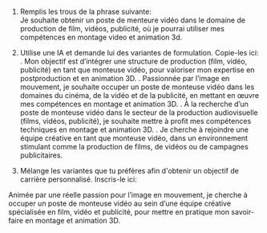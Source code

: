 1. Remplis les trous de la phrase suivante:     
Je souhaite obtenir un poste de menteure vidéo dans le domaine de production de film, vidéos, publicité, où je pourrai utiliser mes compétences en montage video et animation 3d.

2. Utilise une IA et demande lui des variantes de formulation. Copie-les ici:
. Mon objectif est d’intégrer une structure de production (film, vidéo, publicité) en tant que monteuse vidéo, pour valoriser mon expertise en postproduction et en animation 3D.
. Passionnée par l’image en mouvement, je souhaite occuper un poste de monteuse vidéo dans les domaines du cinéma, de la vidéo et de la publicité, en mettant en œuvre mes compétences en montage et animation 3D.
. À la recherche d’un poste de monteuse vidéo dans le secteur de la production audiovisuelle (films, vidéos, publicité), je souhaite mettre à profit mes compétences techniques en montage et animation 3D.
. Je cherche à rejoindre une équipe créative en tant que monteuse vidéo, dans un environnement stimulant comme la production de films, de vidéos ou de campagnes publicitaires.


4. Mélange les variantes que tu préfères afin d'obtenir un objectif de carrière personnalisé. Inscris-le ici:
   
Animée par une réelle passion pour l’image en mouvement, je cherche à occuper un poste de monteuse vidéo au sein d’une équipe créative spécialisée en film, vidéo et publicité, pour mettre en pratique mon savoir-faire en montage et animation 3D.
